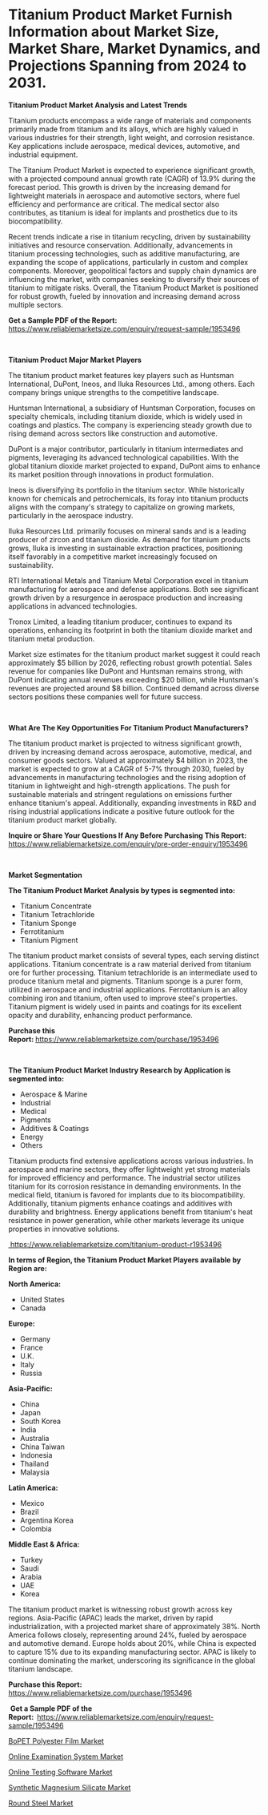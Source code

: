 <p><h1>Titanium Product Market Furnish Information about Market Size, Market Share, Market Dynamics, and Projections Spanning from 2024 to 2031.</h1></p><p><strong>Titanium Product Market Analysis and Latest Trends</strong></p>
<p><p>Titanium products encompass a wide range of materials and components primarily made from titanium and its alloys, which are highly valued in various industries for their strength, light weight, and corrosion resistance. Key applications include aerospace, medical devices, automotive, and industrial equipment.</p><p>The Titanium Product Market is expected to experience significant growth, with a projected compound annual growth rate (CAGR) of 13.9% during the forecast period. This growth is driven by the increasing demand for lightweight materials in aerospace and automotive sectors, where fuel efficiency and performance are critical. The medical sector also contributes, as titanium is ideal for implants and prosthetics due to its biocompatibility.</p><p>Recent trends indicate a rise in titanium recycling, driven by sustainability initiatives and resource conservation. Additionally, advancements in titanium processing technologies, such as additive manufacturing, are expanding the scope of applications, particularly in custom and complex components. Moreover, geopolitical factors and supply chain dynamics are influencing the market, with companies seeking to diversify their sources of titanium to mitigate risks. Overall, the Titanium Product Market is positioned for robust growth, fueled by innovation and increasing demand across multiple sectors.</p></p>
<p><strong>Get a Sample PDF of the Report:&nbsp;</strong> <a href="https://www.reliablemarketsize.com/enquiry/request-sample/1953496?utm_campaign=1133&utm_medium=2&utm_source=Github&utm_content=ia&utm_term=14112024&utm_id=titanium-product">https://www.reliablemarketsize.com/enquiry/request-sample/1953496</a></p>
<p>&nbsp;</p>
<p><strong>Titanium Product Major Market Players</strong></p>
<p><p>The titanium product market features key players such as Huntsman International, DuPont, Ineos, and Iluka Resources Ltd., among others. Each company brings unique strengths to the competitive landscape.</p><p>Huntsman International, a subsidiary of Huntsman Corporation, focuses on specialty chemicals, including titanium dioxide, which is widely used in coatings and plastics. The company is experiencing steady growth due to rising demand across sectors like construction and automotive.</p><p>DuPont is a major contributor, particularly in titanium intermediates and pigments, leveraging its advanced technological capabilities. With the global titanium dioxide market projected to expand, DuPont aims to enhance its market position through innovations in product formulation.</p><p>Ineos is diversifying its portfolio in the titanium sector. While historically known for chemicals and petrochemicals, its foray into titanium products aligns with the company's strategy to capitalize on growing markets, particularly in the aerospace industry.</p><p>Iluka Resources Ltd. primarily focuses on mineral sands and is a leading producer of zircon and titanium dioxide. As demand for titanium products grows, Iluka is investing in sustainable extraction practices, positioning itself favorably in a competitive market increasingly focused on sustainability.</p><p>RTI International Metals and Titanium Metal Corporation excel in titanium manufacturing for aerospace and defense applications. Both see significant growth driven by a resurgence in aerospace production and increasing applications in advanced technologies.</p><p>Tronox Limited, a leading titanium producer, continues to expand its operations, enhancing its footprint in both the titanium dioxide market and titanium metal production.</p><p>Market size estimates for the titanium product market suggest it could reach approximately $5 billion by 2026, reflecting robust growth potential. Sales revenue for companies like DuPont and Huntsman remains strong, with DuPont indicating annual revenues exceeding $20 billion, while Huntsman's revenues are projected around $8 billion. Continued demand across diverse sectors positions these companies well for future success.</p></p>
<p>&nbsp;</p>
<p><strong>What Are The Key Opportunities For Titanium Product Manufacturers?</strong></p>
<p><p>The titanium product market is projected to witness significant growth, driven by increasing demand across aerospace, automotive, medical, and consumer goods sectors. Valued at approximately $4 billion in 2023, the market is expected to grow at a CAGR of 5-7% through 2030, fueled by advancements in manufacturing technologies and the rising adoption of titanium in lightweight and high-strength applications. The push for sustainable materials and stringent regulations on emissions further enhance titanium's appeal. Additionally, expanding investments in R&D and rising industrial applications indicate a positive future outlook for the titanium product market globally.</p></p>
<p><strong>Inquire or Share Your Questions If Any Before Purchasing This Report:</strong> <a href="https://www.reliablemarketsize.com/enquiry/pre-order-enquiry/1953496?utm_campaign=1133&utm_medium=2&utm_source=Github&utm_content=ia&utm_term=14112024&utm_id=titanium-product">https://www.reliablemarketsize.com/enquiry/pre-order-enquiry/1953496</a></p>
<p>&nbsp;</p>
<p><strong>Market Segmentation</strong></p>
<p><strong>The Titanium Product Market Analysis by types is segmented into:</strong></p>
<p><ul><li>Titanium Concentrate</li><li>Titanium Tetrachloride</li><li>Titanium Sponge</li><li>Ferrotitanium</li><li>Titanium Pigment</li></ul></p>
<p><p>The titanium product market consists of several types, each serving distinct applications. Titanium concentrate is a raw material derived from titanium ore for further processing. Titanium tetrachloride is an intermediate used to produce titanium metal and pigments. Titanium sponge is a purer form, utilized in aerospace and industrial applications. Ferrotitanium is an alloy combining iron and titanium, often used to improve steel's properties. Titanium pigment is widely used in paints and coatings for its excellent opacity and durability, enhancing product performance.</p></p>
<p><strong>Purchase this Report:&nbsp;</strong><a href="https://www.reliablemarketsize.com/purchase/1953496?utm_campaign=1133&utm_medium=2&utm_source=Github&utm_content=ia&utm_term=14112024&utm_id=titanium-product">https://www.reliablemarketsize.com/purchase/1953496</a></p>
<p>&nbsp;</p>
<p><strong>The Titanium Product Market Industry Research by Application is segmented into:</strong></p>
<p><ul><li>Aerospace & Marine</li><li>Industrial</li><li>Medical</li><li>Pigments</li><li>Additives & Coatings</li><li>Energy</li><li>Others</li></ul></p>
<p><p>Titanium products find extensive applications across various industries. In aerospace and marine sectors, they offer lightweight yet strong materials for improved efficiency and performance. The industrial sector utilizes titanium for its corrosion resistance in demanding environments. In the medical field, titanium is favored for implants due to its biocompatibility. Additionally, titanium pigments enhance coatings and additives with durability and brightness. Energy applications benefit from titanium's heat resistance in power generation, while other markets leverage its unique properties in innovative solutions.</p></p>
<p><a href="https://www.reliablemarketsize.com/titanium-product-r1953496?utm_campaign=1133&utm_medium=2&utm_source=Github&utm_content=ia&utm_term=14112024&utm_id=titanium-product">&nbsp;https://www.reliablemarketsize.com/titanium-product-r1953496</a></p>
<p><strong>In terms of Region, the Titanium Product Market Players available by Region are:</strong></p>
<p>
    <p> <strong> North America: </strong>
        <ul>
            <li>United States</li>
            <li>Canada</li>
        </ul>
        </p> 
    <p> <strong> Europe: </strong>
        <ul>
            <li>Germany</li>
            <li>France</li>
            <li>U.K.</li>
            <li>Italy</li>
            <li>Russia</li>
        </ul>
        </p> 
    <p> <strong> Asia-Pacific: </strong>
        <ul>
            <li>China</li>
            <li>Japan</li>
            <li>South Korea</li>
            <li>India</li>
            <li>Australia</li>
            <li>China Taiwan</li>
            <li>Indonesia</li>
            <li>Thailand</li>
            <li>Malaysia</li>
        </ul>
        </p> 
    <p> <strong> Latin America: </strong>
        <ul>
            <li>Mexico</li>
            <li>Brazil</li>
            <li>Argentina Korea</li>
            <li>Colombia</li>
        </ul>
        </p> 
    <p> <strong> Middle East & Africa: </strong>
        <ul>
            <li>Turkey</li>
            <li>Saudi</li>
            <li>Arabia</li>
            <li>UAE</li>
            <li>Korea</li>
        </ul>
    </p>
    </p>
<p><p>The titanium product market is witnessing robust growth across key regions. Asia-Pacific (APAC) leads the market, driven by rapid industrialization, with a projected market share of approximately 38%. North America follows closely, representing around 24%, fueled by aerospace and automotive demand. Europe holds about 20%, while China is expected to capture 15% due to its expanding manufacturing sector. APAC is likely to continue dominating the market, underscoring its significance in the global titanium landscape.</p></p>
<p><strong>Purchase this Report: </strong><a href="https://www.reliablemarketsize.com/purchase/1953496?utm_campaign=1133&utm_medium=2&utm_source=Github&utm_content=ia&utm_term=14112024&utm_id=titanium-product">https://www.reliablemarketsize.com/purchase/1953496</a></p>
<p>&nbsp;<strong>Get a Sample PDF of the Report:&nbsp;&nbsp;</strong><a href="https://www.reliablemarketsize.com/enquiry/request-sample/1953496?utm_campaign=1133&utm_medium=2&utm_source=Github&utm_content=ia&utm_term=14112024&utm_id=titanium-product">https://www.reliablemarketsize.com/enquiry/request-sample/1953496</a></p>
<p><strong></strong></p>
<p><p><a href="https://www.linkedin.com/pulse/bopet-polyester-film-market-growth-segmentation-regional-analysis-sezdf?utm_campaign=1133&utm_medium=2&utm_source=Github&utm_content=ia&utm_term=14112024&utm_id=titanium-product">BoPET Polyester Film Market</a></p><p><a href="https://issuu.com/reportprime-2/docs/online-examination-system-market-si_a02b3ae340bc36?utm_campaign=1133&utm_medium=2&utm_source=Github&utm_content=ia&utm_term=14112024&utm_id=titanium-product">Online Examination System Market</a></p><p><a href="https://issuu.com/reportprime-2/docs/online-testing-software-market-size_addd4ed53b41c7?utm_campaign=1133&utm_medium=2&utm_source=Github&utm_content=ia&utm_term=14112024&utm_id=titanium-product">Online Testing Software Market</a></p><p><a href="https://www.linkedin.com/pulse/decoding-synthetic-magnesium-silicate-market-signals-growth-algorithms-y2cvf?utm_campaign=1133&utm_medium=2&utm_source=Github&utm_content=ia&utm_term=14112024&utm_id=titanium-product">Synthetic Magnesium Silicate Market</a></p><p><a href="https://github.com/WillieWoodard/Market-Research-Report-List-7/blob/main/round-steel-market.md?utm_campaign=1133&utm_medium=2&utm_source=Github&utm_content=ia&utm_term=14112024&utm_id=titanium-product">Round Steel Market</a></p></p>